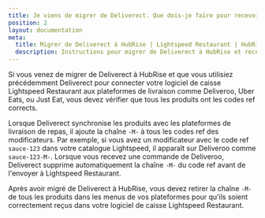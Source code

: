 ```yaml
---
title: Je viens de migrer de Deliverect. Que dois-je faire pour recevoir les commandes ?
position: 2
layout: documentation
meta:
  title: Migrer de Deliverect à HubRise | Lightspeed Restaurant | HubRise
  description: Instructions pour migrer de Deliverect à HubRise et recevoir les commandes dans Lightspeed Restaurant.
---
```


Si vous venez de migrer de Deliverect à HubRise et que vous utilisiez précédemment Deliverect pour connecter votre logiciel de caisse Lightspeed Restaurant aux plateformes de livraison comme Deliveroo, Uber Eats, ou Just Eat, vous devez vérifier que tous les produits ont les codes ref corrects.

Lorsque Deliverect synchronise les produits avec les plateformes de livraison de repas, il ajoute la chaîne `-M-` à tous les codes ref des modificateurs. Par exemple, si vous avez un modificateur avec le code ref `sauce-123` dans votre catalogue Lightspeed, il apparaît sur Deliveroo comme `sauce-123-M-`. Lorsque vous recevez une commande de Deliveroo, Deliverect supprime automatiquement la chaîne `-M-` du code ref avant de l'envoyer à Lightspeed Restaurant.

Après avoir migré de Deliverect à HubRise, vous devez retirer la chaîne `-M-` de tous les produits dans les menus de vos plateformes pour qu'ils soient correctement reçus dans votre logiciel de caisse Lightspeed Restaurant.
